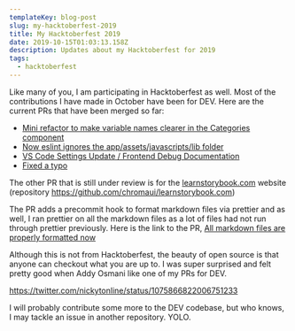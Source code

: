 ```yaml
---
templateKey: blog-post
slug: my-hacktoberfest-2019
title: My Hacktoberfest 2019
date: 2019-10-15T01:03:13.158Z
description: Updates about my Hacktoberfest for 2019
tags:
  - hacktoberfest
---
```

Like many of you, I am participating in Hacktoberfest as well. Most of the contributions I have made in October have been for DEV. Here are the current PRs that have been merged so far:

* [Mini refactor to make variable names clearer in the Categories component](https://github.com/thepracticaldev/dev.to/pull/4257)
* [Now eslint ignores the app/assets/javascripts/lib folder](https://github.com/thepracticaldev/dev.to/pull/4323)
* [VS Code Settings Update / Frontend Debug Documentation](https://github.com/thepracticaldev/dev.to/pull/4346)
* [Fixed a typo](https://github.com/thepracticaldev/dev.to/pull/4374)


The other PR that is still under review is for the [learnstorybook.com](https://learnstorybook.com) website (repository https://github.com/chromaui/learnstorybook.com)

The PR adds a precommit hook to format markdown files via prettier and as well, I ran prettier on all the markdown files as a lot of files had not run through prettier previously. Here is the link to the PR, [All markdown files are properly formatted now](https://github.com/chromaui/learnstorybook.com/pull/181)

Although this is not from Hacktoberfest, the beauty of open source is that anyone can checkout what you are up to. I was super surprised and felt pretty good when Addy Osmani like one of my PRs for DEV.

https://twitter.com/nickytonline/status/1075866822006751233

I will probably contribute some more to the DEV codebase, but who knows, I may tackle an issue in another repository. YOLO.
